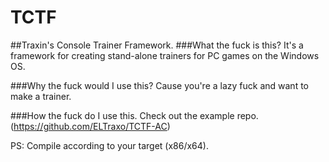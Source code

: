 # TCTF
##Traxin's Console Trainer Framework.
###What the fuck is this?
It's a framework for creating stand-alone trainers for PC games on the Windows OS.

###Why the fuck would I use this?
Cause you're a lazy fuck and want to make a trainer.

###How the fuck do I use this.
Check out the example repo. (https://github.com/ELTraxo/TCTF-AC)

PS: Compile according to your target (x86/x64).
